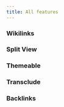 ```yaml
---
title: All features
---
```


### Wikilinks


### Split View


### Themeable


### Transclude


### Backlinks

